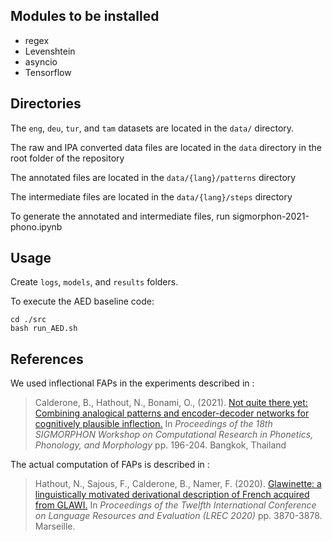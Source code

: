 
## Modules to be installed

  * regex
  * Levenshtein
  * asyncio
  * Tensorflow

## Directories

The `eng`, `deu`, `tur`, and `tam` datasets are located in the `data/` directory.

The raw and IPA converted data files are located in the `data` directory in the root folder of the repository

The annotated files are located in the `data/{lang}/patterns` directory

The intermediate files are located in the `data/{lang}/steps` directory

To generate the annotated and intermediate files, run sigmorphon-2021-phono.ipynb

## Usage

Create `logs`, `models`, and `results` folders.

To execute the AED baseline code:

```
cd ./src
bash run_AED.sh
```



## References

We used inflectional FAPs in the experiments described in :

> Calderone, B., Hathout, N., Bonami, O., (2021). [Not quite there yet: Combining analogical patterns and encoder-decoder networks for cognitively plausible inflection.](https://aclanthology.org/2021.sigmorphon-1.28/) In *Proceedings of the 18th SIGMORPHON Workshop on Computational Research in Phonetics, Phonology, and Morphology* pp. 196-204. Bangkok, Thailand

The actual computation of FAPs is described in :

> Hathout, N., Sajous, F., Calderone, B., Namer, F. (2020). [Glawinette: a linguistically motivated derivational description of French acquired from GLAWI.](https://aclanthology.org/2020.lrec-1.478/) In *Proceedings of the Twelfth International Conference on Language Resources and Evaluation (LREC 2020)* pp. 3870-3878. Marseille.